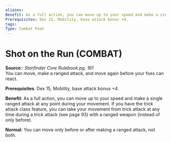 ```yaml
---
aliases: 
Benefit: As a full action, you can move up to your speed and make a single ranged attack at any point during your movement. If you have the trick attack class feature, you can take your movement from trick attack at any time during a trick attack (see page 93) with a ranged weapon (instead of only before).
Prerequisites: Dex 15, Mobility, base attack bonus +4.
tags: 
Type: Combat Feat
---
```


# Shot on the Run (COMBAT)

**Source**:: _Starfinder Core Rulebook pg. 161_  
You can move, make a ranged attack, and move again before your foes can react.

**Prerequisites**: Dex 15, Mobility, base attack bonus +4.

**Benefit**: As a full action, you can move up to your speed and make a single ranged attack at any point during your movement. If you have the trick attack class feature, you can take your movement from trick attack at any time during a trick attack (see page 93) with a ranged weapon (instead of only before).

**Normal**: You can move only before or after making a ranged attack, not both.
